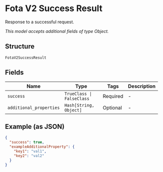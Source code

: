 
# Fota V2 Success Result

Response to a successful request.

*This model accepts additional fields of type Object.*

## Structure

`FotaV2SuccessResult`

## Fields

| Name | Type | Tags | Description |
|  --- | --- | --- | --- |
| `success` | `TrueClass \| FalseClass` | Required | - |
| `additional_properties` | `Hash[String, Object]` | Optional | - |

## Example (as JSON)

```json
{
  "success": true,
  "exampleAdditionalProperty": {
    "key1": "val1",
    "key2": "val2"
  }
}
```

